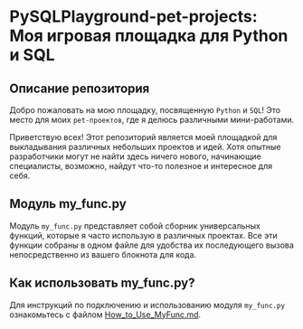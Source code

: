 <!DOCTYPE html>
<html>
<body>

  <h1>PySQLPlayground-pet-projects: Моя игровая площадка для Python и SQL</h1>

  <h2>Описание репозитория</h2>
  <p>
    Добро пожаловать на мою площадку, посвященную <code>Python</code> и <code>SQL</code>!
    Это место для моих <code>pet-проектов</code>, где я делюсь различными мини-работами.
  </p>
  <p>
    Приветствую всех! Этот репозиторий является моей площадкой для выкладывания различных небольших проектов и идей.
    Хотя опытные разработчики могут не найти здесь ничего нового, начинающие специалисты, возможно, найдут что-то полезное и интересное для себя.
  </p>

  <h2>Модуль my_func.py</h2>
  <p>
    Модуль <code>my_func.py</code> представляет собой сборник универсальных функций, которые я часто использую в различных проектах.
    Все эти функции собраны в одном файле для удобства их последующего вызова непосредственно из вашего блокнота для кода.
  </p>

  <h2>Как использовать my_func.py?</h2>
  <p>
    Для инструкций по подключению и использованию модуля <code>my_func.py</code> ознакомьтесь с файлом 
    <a href="How_to_Use_MyFunc.md">How_to_Use_MyFunc.md</a>.
  </p>

</body>
</html>

